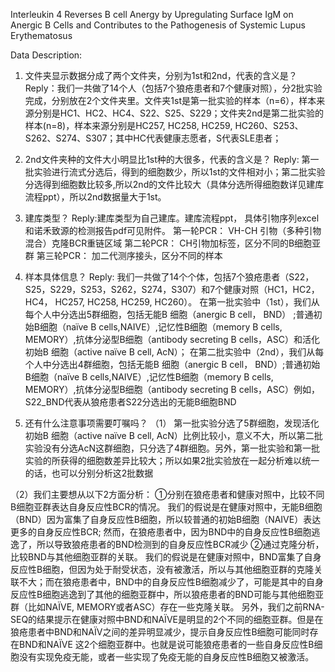 Interleukin 4 Reverses B cell Anergy by Upregulating Surface IgM on Anergic B Cells and Contributes to the Pathogenesis of Systemic Lupus Erythematosus

Data Description: 

1. 文件夹显示数据分成了两个文件夹，分别为1st和2nd，代表的含义是？
Reply：我们一共做了14个人（包括7个狼疮患者和7个健康对照），分2批实验完成，分别放在2个文件夹里。文件夹1st是第一批实验的样本（n=6），样本来源分别是HC1、HC2、HC4、S22、S25、S229；文件夹2nd是第二批实验的样本(n=8)，样本来源分别是HC257, HC258, HC259, HC260、S253、S262、S274、S307；其中HC代表健康志愿者，S代表SLE患者；

2. 2nd文件夹种的文件大小明显比1st种的大很多，代表的含义是？
Reply: 第一批实验进行流式分选后，得到的细胞数少，所以1st的文件相对小；第二批实验分选得到细胞数比较多,所以2nd的文件比较大（具体分选所得细胞数详见建库流程ppt），所以2nd数据量大于1st。

3. 建库类型？
Reply:建库类型为自己建库。建库流程ppt， 具体引物序列excel和诺禾致源的检测报告pdf可见附件。
第一轮PCR： VH-CH 引物（多种引物混合）克隆BCR重链区域
第二轮PCR： CH引物加标签，区分不同的B细胞亚群
第三轮PCR： 加二代测序接头，区分不同的样本

4. 样本具体信息？
Reply: 我们一共做了14个个体，包括7个狼疮患者（S22，S25，S229，S253，S262，S274，S307）和7个健康对照（HC1，HC2，HC4， HC257, HC258, HC259, HC260）。
    在第一批实验中（1st），我们从每个人中分选出5群细胞，包括无能B 细胞（anergic B cell， BND）
;普通初始B细胞（naïve B cells,NAIVE）,记忆性B细胞（memory B cells, MEMORY）,抗体分泌型B细胞（antibody secreting B cells，ASC）和活化初始B 细胞（active naïve B cell, AcN）；
    在第二批实验中（2nd），我们从每个人中分选出4群细胞，包括无能B 细胞（anergic B cell， BND）;普通初始B细胞（naïve B cells,NAIVE）,记忆性B细胞（memory B cells, MEMORY）,抗体分泌型B细胞（antibody secreting B cells，ASC）例如，S22_BND代表从狼疮患者S22分选出的无能B细胞BND

5. 还有什么注意事项需要叮嘱吗？
（1） 第一批实验分选了5群细胞，发现活化初始B 细胞（active naïve B cell, AcN）比例比较小，意义不大，所以第二批实验没有分选AcN这群细胞，只分选了4群细胞。另外，第一批实验和第一批实验的所获得的细胞数差异比较大；所以如果2批实验放在一起分析难以统一的话，也可以分别分析这2批数据

（2）我们主要想从以下2方面分析：
     ①分别在狼疮患者和健康对照中，比较不同B细胞亚群表达自身反应性BCR的情况。
我们的假说是在健康对照中，无能B细胞（BND）因为富集了自身反应性B细胞，所以较普通的初始B细胞（NAIVE）表达更多的自身反应性BCR; 然而，在狼疮患者中，因为BND中的自身反应性B细胞逃逸了，所以导致狼疮患者的BND检测到的自身反应性BCR减少
    ②通过克隆分析，比较BND与其他细胞亚群的关联。
我们的假说是在健康对照中，BND富集了自身反应性B细胞，但因为处于耐受状态，没有被激活，所以与其他细胞亚群的克隆关联不大；而在狼疮患者中，BND中的自身反应性B细胞减少了，可能是其中的自身反应性B细胞逃逸到了其他的细胞亚群中，所以狼疮患者的BND可能与其他细胞亚群（比如NAÏVE, MEMORY或者ASC）存在一些克隆关联。
    另外，我们之前RNA-SEQ的结果提示在健康对照中BND和NAÏVE是明显的2个不同的细胞亚群。但是在狼疮患者中BND和NAÏV之间的差异明显减少，提示自身反应性B细胞可能同时存在BND和NAÏVE 这2个细胞亚群中。也就是说可能狼疮患者的一些自身反应性B细胞没有实现免疫无能，或者一些实现了免疫无能的自身反应性B细胞又被激活。
